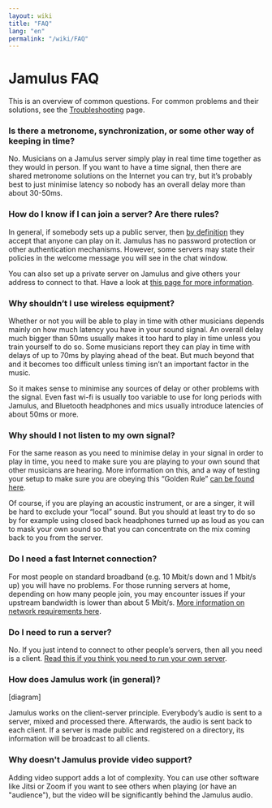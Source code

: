```yaml
---
layout: wiki
title: "FAQ"
lang: "en"
permalink: "/wiki/FAQ"
---
```


# Jamulus FAQ

This is an overview of common questions. For common problems and their solutions, see the [Troubleshooting](/wiki/Client-Troubleshooting) page.


### Is there a metronome, synchronization, or some other way of keeping in time?

No. Musicians on a Jamulus server simply play in real time time together as they would in person. If you want to have a time signal, then there are shared metronome solutions on the Internet you can try, but it’s probably best to just minimise latency so nobody has an overall delay more than about 30-50ms. 

### How do I know if I can join a server? Are there rules?

In general, if somebody sets up a public server, then [by definition](/wiki/Choosing-a-Server-Type) they accept that anyone can play on it. Jamulus has no password protection or other authentication mechanisms. However, some servers may state their policies in the welcome message you will see in the chat window.

You can also set up a private server on Jamulus and give others your address to connect to that. Have a look at [this page for more information](/wiki/Running-a-Server).

### Why shouldn’t I use wireless equipment?

Whether or not you will be able to play in time with other musicians depends mainly on how much latency you have in your sound signal. An overall delay much bigger than 50ms usually makes it too hard to play in time unless you train yourself to do so. Some musicians report they can play in time with delays of up to 70ms by playing ahead of the beat. But much beyond that and it becomes too difficult unless timing isn’t an important factor in the music.

So it makes sense to minimise any sources of delay or other problems with the signal. Even fast wi-fi is usually too variable to use for long periods with Jamulus, and Bluetooth headphones and mics usually introduce latencies of about 50ms or more. 

### Why should I not listen to my own signal?

For the same reason as you need to minimise delay in your signal in order to play in time, you need to make sure you are playing to your own sound that other musicians are hearing. More information on this, and a way of testing your setup to make sure you are obeying this “Golden Rule” [can be found here](/wiki/Client-Troubleshooting).

Of course, if you are playing an acoustic instrument, or are a singer, it will be hard to exclude your “local” sound. But you should at least try to do so by for example using closed back headphones turned up as loud as you can to mask your own sound so that you can concentrate on the mix coming back to you from the server.

### Do I need a fast Internet connection?

For most people on standard broadband (e.g. 10 Mbit/s down and 1 Mbit/s up) you will have no problems. For those running servers at home, depending on how many people join, you may encounter issues if your upstream bandwidth is lower than about 5 Mbit/s. [More information on network requirements here](/wiki/Network-Requirements).

### Do I need to run a server?

No. If you just intend to connect to other people’s servers, then all you need is a client. [Read this if you think you need to run your own server](/wiki/Running-a-Server). 

### How does Jamulus work (in general)?

[diagram]

Jamulus works on the client-server principle. Everybody’s audio is sent to a server, mixed and processed there. Afterwards, the audio is sent back to each client. If a server is made public and registered on a directory, its information will be broadcast to all clients.

### Why doesn't Jamulus provide video support?

Adding video support adds a lot of complexity. You can use other software like Jitsi or Zoom if you want to see others when playing (or have an "audience"), but the video will be significantly behind the Jamulus audio. 

